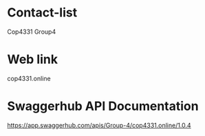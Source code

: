 # Contact-list
Cop4331 Group4

# Web link
cop4331.online

# Swaggerhub API Documentation
https://app.swaggerhub.com/apis/Group-4/cop4331.online/1.0.4
